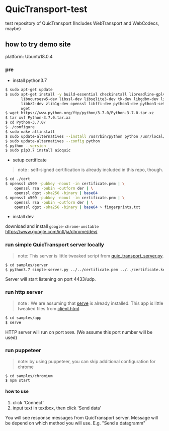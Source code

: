 # QuicTransport-test
test repository of QuicTransport (Includes WebTransport and WebCodecs, maybe)

## how to try demo site

platform: Ubuntu18.0.4

### pre

* install python3.7

```bash
$ sudo apt-get update
$ sudo apt-get install -y build-essential checkinstall libreadline-gplv2-dev \
       libncursesw5-dev libssl-dev libsqlite3-dev tk-dev libgdbm-dev libc6-dev \
       libbz2-dev zlib1g-dev openssl libffi-dev python3-dev python3-setuptools \
       wget
$ wget https://www.python.org/ftp/python/3.7.0/Python-3.7.0.tar.xz
$ tar xvf Python-3.7.0.tar.xz
$ cd Python-3.7.0/
$ ./configure
$ sudo make altinstall
$ sudo update-alternatives --install /usr/bin/python python /usr/local/bin/python3.7 3
$ sudo update-alternatives --config python
$ python --version
$ sudo pip3.7 install aioquic
```

* setup certificate

> note : self-signed certification is already included in this repo, though.

```bash
$ cd ./cert
$ openssl x509 -pubkey -noout -in certificate.pem | \
    openssl rsa -pubin -outform der | \
    openssl dgst -sha256 -binary | base64
$ openssl x509 -pubkey -noout -in certificate.pem | \
    openssl rsa -pubin -outform der | \
    openssl dgst -sha256 -binary | base64 > fingerprints.txt
```

* install dev

download and install `google-chrome-unstable`
https://www.google.com/intl/ja/chrome/dev/



### run simple QuicTransport server locally

> note: This server is little tweaked script from [quic_transport_server.py](./getting-started.md).

```bash
$ cd samples/server
$ python3.7 simple-server.py ../../certificate.pem ../../certificate.key
```

Server will start listening on port 4433/udp.

### run http server

> note : We are assuming that [serve](https://www.npmjs.com/package/serve) is already installed.
> This app is little tweaked files from [client.html](./getting-started.md).

```bash
$ cd samples/app
$ serve
```

HTTP server will run on port `5000`. (We assume this port number will be used)

### run puppeteer

> note: by using puppeteer, you can skip additional configuration for chrome

```
$ cd samples/chromium
$ npm start
```

#### how to use

1. click 'Connect'
2. input text in textbox, then click 'Send data'

You will see response messages from QuicTransport server. Message will be depend on which method you will use. E.g. "Send a datagramm"


